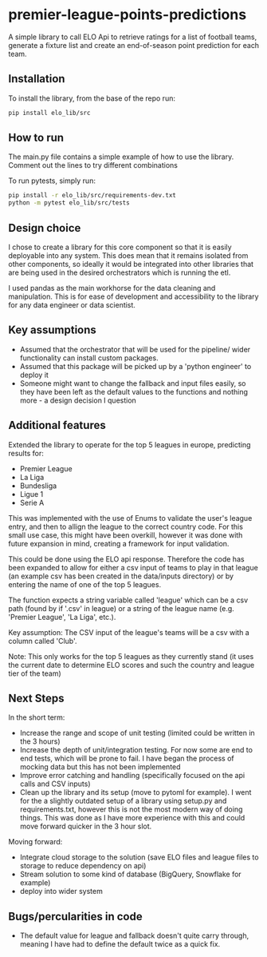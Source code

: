 # premier-league-points-predictions
A simple library to call ELO Api to retrieve ratings for a list of football teams, generate a fixture list and create an end-of-season point prediction for each team. 

## Installation
To install the library, from the base of the repo run:
```bash 
pip install elo_lib/src
```

## How to run
The main.py file contains a simple example of how to use the library.
Comment out the lines to try different combinations 

To run pytests, simply run:
```bash
pip install -r elo_lib/src/requirements-dev.txt
python -m pytest elo_lib/src/tests
```

## Design choice
I chose to create a library for this core component so that it is easily deployable into any system.
This does mean that it remains isolated from other components, so ideally it would be integrated into other libraries 
that are being used in the desired orchestrators which is running the etl. 

I used pandas as the main workhorse for the data cleaning and manipulation. This is for ease of development and 
accessibility to the library for any data engineer or data scientist.

## Key assumptions
- Assumed that the orchestrator that will be used for the pipeline/ wider functionality can install custom packages.
- Assumed that this package will be picked up by a 'python engineer' to deploy it
- Someone might want to change the fallback and input files easily, so they have been left as the default values to the 
functions and nothing more - a design decision I question


## Additional features 
Extended the library to operate for the top 5 leagues in europe, predicting results for:
- Premier League
- La Liga
- Bundesliga
- Ligue 1
- Serie A

This was implemented with the use of Enums to validate the user's league entry, and then to allign the league 
to the correct country code. For this small use case, this might have been overkill, however it was done with future 
expansion in mind, creating a framework for input validation. 

This could be done using the ELO api response. Therefore the code has been expanded to allow for either a csv input of 
teams to play in that league (an example csv has been created in the data/inputs directory) or by entering the name of 
one of the top 5 leagues.

The function expects a string variable called 'league' which can be a csv path (found by if '.csv' in league) or a 
string of the league name (e.g. 'Premier League', 'La Liga', etc.).

Key assumption: The CSV input of the league's teams will be a csv with a column called 'Club'.


Note: This only works for the top 5 leagues as they currently stand (it uses the current date to determine ELO scores 
and such the country and league tier of the team)

## Next Steps
In the short term:
- Increase the range and scope of unit testing (limited could be written in the 3 hours)
- Increase the depth of unit/integration testing. For now some are end to end tests, which will be prone to fail. I have
began the process of mocking data but this has not been implemented
- Improve error catching and handling (specifically focused on the api calls and CSV inputs)
- Clean up the library and its setup (move to pytoml for example). I went for the a slightly outdated setup of a library
using setup.py and requirements.txt, however this is not the most modern way of doing things. This was done as I have 
more experience with this and could move forward quicker in the 3 hour slot. 

Moving forward:
- Integrate cloud storage to the solution (save ELO files and league files to storage to reduce dependency on api)
- Stream solution to some kind of database (BigQuery, Snowflake for example)
- deploy into wider system

## Bugs/percularities in code
- The default value for league and fallback doesn't quite carry through, meaning I have had to define the default twice
as a quick fix.